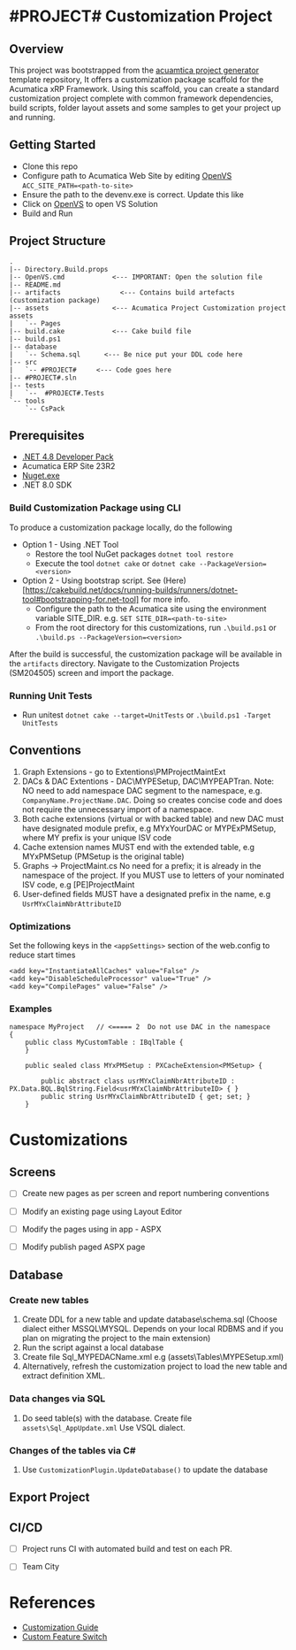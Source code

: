 # #PROJECT# Customization Project

## Overview
This project was bootstrapped from the [acuamtica project generator](https://github.com/russki007/acumatica-project-generator) template repository, It offers a customization package scaffold for the Acumatica xRP Framework. Using this scaffold, you can create a standard customization project complete with common framework dependencies, build scripts, folder layout assets and some samples to get your project up and running.

## Getting Started
- Clone this repo
- Configure path to Acumatica Web Site by editing [OpenVS](OpenVS.cmd) `ACC_SITE_PATH=<path-to-site>`
- Ensure the path to the devenv.exe is correct. Update this like
- Click on [OpenVS](OpenVS.bat) to open VS Solution
- Build and Run

## Project Structure
```
.
|-- Directory.Build.props
|-- OpenVS.cmd			  <--- IMPORTANT: Open the solution file
|-- README.md
|-- artifacts			    <--- Contains build artefacts (customization package)
|-- assets			      <--- Acumatica Project Customization project assets
|   `-- Pages
|-- build.cake			  <--- Cake build file
|-- build.ps1
|-- database
|   `-- Schema.sql		<--- Be nice put your DDL code here
|-- src
|   `-- #PROJECT#     <--- Code goes here
|-- #PROJECT#.sln
|-- tests
|   `--  #PROJECT#.Tests
`-- tools
    `-- CsPack
```

## Prerequisites
* [.NET 4.8 Developer Pack](https://dotnet.microsoft.com/download/dotnet-framework/net48)
* Acumatica ERP Site 23R2
* [Nuget.exe](https://www.nuget.org/downloads)
* .NET 8.0 SDK

### Build Customization Package using CLI
To produce a customization package locally, do the following
- Option 1 -  Using .NET Tool
  - Restore the tool NuGet packages `dotnet tool restore`
  - Execute the tool `dotnet cake` or `dotnet cake --PackageVersion=<version>`
- Option 2 - Using bootstrap script. See (Here)[https://cakebuild.net/docs/running-builds/runners/dotnet-tool#bootstrapping-for.net-tool] for more info.
  - Configure the path to the Acumatica site using the environment variable SITE_DIR. e.g. `SET SITE_DIR=<path-to-site>`
  - From the root directory for this customizations, run `.\build.ps1` or `.\build.ps --PackageVersion=<version>`

 After the build is successful, the customization package will be available in the `artifacts` directory.  Navigate to the Customization Projects (SM204505) screen and import the package.

### Running Unit Tests
- Run unitest `dotnet cake --target=UnitTests` or `.\build.ps1 -Target UnitTests`

## Conventions
1. Graph Extensions - go to Extentions\PMProjectMaintExt
2. DACs & DAC Extentions -  DAC\MYPESetup, DAC\MYPEAPTran.  Note: NO need to add namespace DAC segment to the namespace, e.g. `CompanyName.ProjectName.DAC`. Doing so creates concise code and does not require the unnecessary import of a namespace.
3. Both cache extensions (virtual or with backed table) and new DAC must have designated module prefix, e.g MYxYourDAC or MYPExPMSetup, where MY prefix is your unique ISV code
4. Cache extension names MUST end with the extended table, e.g MYxPMSetup (PMSetup is the original table)
5. Graphs -> ProjectMaint.cs No need for a prefix; it is already in the namespace of the project. If you MUST use to letters of your nominated ISV code, e.g [PE]ProjectMaint
6. User-defined fields MUST have a designated prefix in the name, e.g `UsrMYxClaimNbrAttributeID`

### Optimizations
Set the following keys in the `<appSettings>` section of the web.config to reduce start times
```
<add key="InstantiateAllCaches" value="False" />
<add key="DisableScheduleProcessor" value="True" />
<add key="CompilePages" value="False" />
```

### Examples

```
namespace MyProject   // <===== 2  Do not use DAC in the namespace
{
	public class MyCustomTable : IBqlTable {
	}

    public sealed class MYxPMSetup : PXCacheExtension<PMSetup> {

        public abstract class usrMYxClaimNbrAttributeID : PX.Data.BQL.BqlString.Field<usrMYxClaimNbrAttributeID> { }
        public string UsrMYxClaimNbrAttributeID { get; set; }
    }

```

# Customizations
## Screens

- [ ] Create new pages as per screen and report numbering conventions
- [ ] Modify an existing page using Layout Editor
- [ ] Modify the pages using in app - ASPX
- [ ] Modify publish paged ASPX page


## Database

### Create new tables

1. Create DDL for a new table and update database\schema.sql (Choose dialect either MSSQL\MYSQL.  Depends on your local RDBMS and if you plan on migrating the project to the main extension)
2. Run the script against a local database
3. Create file Sql_MYPEDACName.xml e.g (assets\Tables\MYPESetup.xml)
4. Alternatively, refresh the customization project to load the new table and extract definition XML.

### Data changes via SQL
 1. Do seed table(s) with the database. Create file `assets\Sql_AppUpdate.xml` Use VSQL dialect.

### Changes of the tables via C#

1. Use `CustomizationPlugin.UpdateDatabase()` to update the database


## Export Project

## CI/CD
- [ ] Project runs CI with automated build and test on each PR.
- [ ] Team City


# References

- [Customization Guide](https://help-2021r1.acumatica.com/(W(1))/Help?ScreenId=ShowWiki&pageid=316b14fa-f406-4788-993c-7b043b1c5bd9)
- [Custom Feature Switch](https://help-2021r1.acumatica.com/(W(1))/Help?ScreenId=ShowWiki&pageid=8285172e-d3b1-48d9-bcc1-5d20e39cc3f0)

